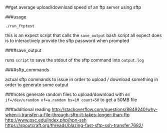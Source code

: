 ##get average upload/download speed of an ftp server using sftp

###usage
```
./run_ftptest
```
this is an expect script that calls the `save_output` bash script
all expect does is to interactively provide the sftp password when prompted


####save_output

runs `script` to save the stdout of the sftp command into `output.log`


####sftp_commands

actual sftp commands to issue in order to upload / download something
in order to generate some output



###notes
generate random files to upload/download with
`dd if=/dev/urandom of=a.random bs=1M count=50`
to get a 50MB file


###additional reading
http://stackoverflow.com/questions/8849240/why-when-i-transfer-a-file-through-sftp-it-takes-longer-than-ftp
http://www.psc.edu/index.php/hpn-ssh
https://spoutcraft.org/threads/blazing-fast-sftp-ssh-transfer.7682/
